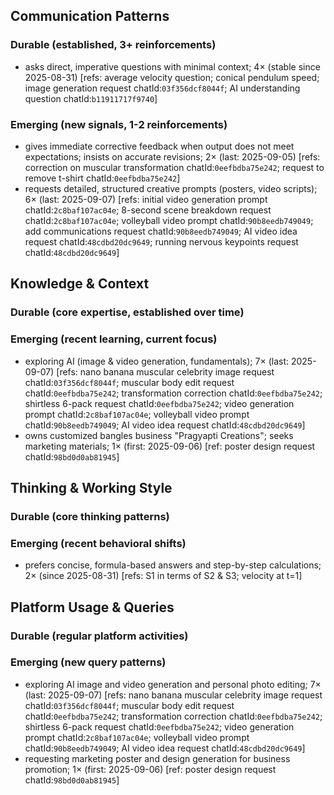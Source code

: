 ## Communication Patterns
### Durable (established, 3+ reinforcements)
- asks direct, imperative questions with minimal context; 4× (stable since 2025-08-31) [refs: average velocity question; conical pendulum speed; image generation request chatId:`03f356dcf8044f`; AI understanding question chatId:`b11911717f9740`]

### Emerging (new signals, 1-2 reinforcements)
- gives immediate corrective feedback when output does not meet expectations; insists on accurate revisions; 2× (last: 2025-09-05) [refs: correction on muscular transformation chatId:`0eefbdba75e242`; request to remove t-shirt chatId:`0eefbdba75e242`]
- requests detailed, structured creative prompts (posters, video scripts); 6× (last: 2025-09-07) [refs: initial video generation prompt chatId:`2c8baf107ac04e`; 8-second scene breakdown request chatId:`2c8baf107ac04e`; volleyball video prompt chatId:`90b8eedb749049`; add communications request chatId:`90b8eedb749049`; AI video idea request chatId:`48cdbd20dc9649`; running nervous keypoints request chatId:`48cdbd20dc9649`]

## Knowledge & Context
### Durable (core expertise, established over time)

### Emerging (recent learning, current focus)
- exploring AI (image & video generation, fundamentals); 7× (last: 2025-09-07) [refs: nano banana muscular celebrity image request chatId:`03f356dcf8044f`; muscular body edit request chatId:`0eefbdba75e242`; transformation correction chatId:`0eefbdba75e242`; shirtless 6-pack request chatId:`0eefbdba75e242`; video generation prompt chatId:`2c8baf107ac04e`; volleyball video prompt chatId:`90b8eedb749049`; AI video idea request chatId:`48cdbd20dc9649`]
- owns customized bangles business "Pragyapti Creations"; seeks marketing materials; 1× (first: 2025-09-06) [ref: poster design request chatId:`98bd0d0ab81945`]

## Thinking & Working Style
### Durable (core thinking patterns)

### Emerging (recent behavioral shifts)
- prefers concise, formula-based answers and step-by-step calculations; 2× (since 2025-08-31) [refs: S1 in terms of S2 & S3; velocity at t=1]

## Platform Usage & Queries
### Durable (regular platform activities)

### Emerging (new query patterns)
- exploring AI image and video generation and personal photo editing; 7× (last: 2025-09-07) [refs: nano banana muscular celebrity image request chatId:`03f356dcf8044f`; muscular body edit request chatId:`0eefbdba75e242`; transformation correction chatId:`0eefbdba75e242`; shirtless 6-pack request chatId:`0eefbdba75e242`; video generation prompt chatId:`2c8baf107ac04e`; volleyball video prompt chatId:`90b8eedb749049`; AI video idea request chatId:`48cdbd20dc9649`]
- requesting marketing poster and design generation for business promotion; 1× (first: 2025-09-06) [ref: poster design request chatId:`98bd0d0ab81945`]